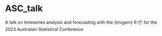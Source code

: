 # ASC_talk
A talk on timeseries analysis and forecasting with the {mvgam} R 📦 for the 2023 Australian Statistical Conference
